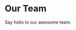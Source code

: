 <script setup>
import { VPTeamMembers } from 'vitepress/theme'

const members = [
  {
    avatar: 'https://avatars.githubusercontent.com/u/121781416?v=4',
    name: 'Usman Ahmed',
    title: 'Docs Contributor',
    links: [
      { icon: 'github', link: 'https://github.com/usman-abyss' },
    ]
  },
  {
    avatar: 'https://avatars.githubusercontent.com/u/129025800?v=4',
    name: 'Saqib Suleman',
    title: 'Docs Contributor',
    links: [
      { icon: 'github', link: 'https://github.com/saqib-abyss' },
    ]
  },
  {
    avatar: 'https://avatars.githubusercontent.com/u/114464035?v=4',
    name: 'Rabiya Adnan',
    title: 'Docs Contributor',
    links: [
      { icon: 'github', link: 'https://github.com/rabiyaadnan' },
    ]

  },
  {
    avatar: 'https://avatars.githubusercontent.com/u/33480365?v=4',
    name: 'Qian Chen',
    title: 'Docs Contributor',
    links: [
      { icon: 'github', link: 'https://github.com/chen-qian-dan-work' },
    ]
  }

]
</script>

# Our Team

Say hello to our awesome team.

<VPTeamMembers size="small" :members="members" />
